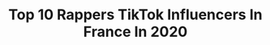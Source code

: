 ---
title: Top 10 Rappers TikTok Influencers In France In 2020
description: >-
  Find top rappers TikTok influencers in France in 2020. Most popular hashtags: #rapper #love #coronavirus #challenge.
platform: TikTok
profiles:
  - username: "moha_tns1"
    fullname: >-
      Mohamed Allagui
    location: "France"
    followers: 4491
    engagement: 617
    commentsToLikes: 0.081222
    id: ckac60882drar0i78t6byf243
    verified: false
    hashtags: "#hamdoulah, #freindzone, #egyptian, #nabil"
  - username: "celiaelyaa"
    fullname: >-
      Celia_elyaa
    location: "France"
    followers: 7131
    engagement: 596
    commentsToLikes: 0.097947
    id: cka7p1kiu5d9s0i78sl1tsh9f
    verified: false
    hashtags: "#lesanges, #tahiadjazair, #paname, #booba"
  - username: "inesbnld"
    fullname: >-
      inessou
    location: "France"
    followers: 2449
    engagement: 2736
    commentsToLikes: 0.032724
    id: cka8h275i93sv0i78l4zu5cj3
    verified: false
    hashtags: "#outwest, #ninho, #beauty, #coronavirus"
  - username: "ednwar"
    fullname: >-
      Ednwar
    location: "France"
    followers: 3331
    engagement: 930
    commentsToLikes: 0.092759
    id: ck9gqxds7bgxd0j78enahf5pn
    verified: false
    hashtags: "#playwithlife, #crush, #rapper, #sprinoir"
  - username: "f2thewee"
    fullname: >-
      F2theWee
    location: "France"
    followers: 36748
    engagement: 1508
    commentsToLikes: 0.024443
    id: ck8sf85bdn1db0j7836b2cvw4
    verified: false
    hashtags: "#foryou, #kikesachallenge, #nancy, #rapfran"
  - username: "fraankl1"
    fullname: >-
      Sucr3am
    location: "France"
    followers: 14408
    engagement: 956
    commentsToLikes: 0.053133
    id: ck9v907yfbv870j78ngkyxkzs
    verified: false
    hashtags: "#rappeurs, #pourtoiii, #6ix9ine, #rappeur"
  - username: "justgaet"
    fullname: >-
      Gaétan Vulliez
    location: "France"
    followers: 206396
    engagement: 720
    commentsToLikes: 0.040743
    id: ck9a9m7bsgpsp0j78k4jjqh98
    verified: false
    hashtags: "#musique, #wow, #drake, #vacances"
  - username: "dorian_rnd"
    fullname: >-
      DORIAN
    location: "France"
    followers: 53772
    engagement: 2976
    commentsToLikes: 0.007655
    id: ckamukiayzkb50i781bkswr9p
    verified: false
    hashtags: "#pates, #internet, #salledebain, #newsketch"
  - username: "sheedou50"
    fullname: >-
      sheedou50
    location: "France"
    followers: 21676
    engagement: 1056
    commentsToLikes: 0.035182
    id: ck9raf4b8knvg0j78srnkte7q
    verified: false
    hashtags: "#7secondsfor, #grand, #girlsinict, #jelacherien"
  - username: "daylipop"
    fullname: >-
      DAYLIPOP😈
    location: "France"
    followers: 111223
    engagement: 1016
    commentsToLikes: 0.018861
    id: ck9by4kifmyb00j78firqpz2z
    verified: false
    hashtags: "#pokemon, #postmalone, #joke, #youtube"
---